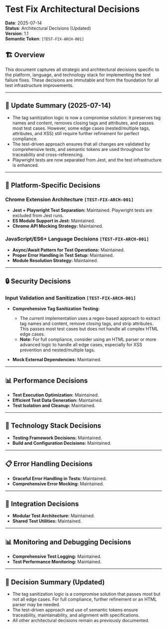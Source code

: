 # Test Fix Architectural Decisions

**Date**: 2025-07-14  
**Status**: Architectural Decisions (Updated)  
**Version**: 1.1  
**Semantic Token**: `[TEST-FIX-ARCH-001]`

## 🏗️ Overview

This document captures all strategic and architectural decisions specific to the platform, language, and technology stack for implementing the test failure fixes. These decisions are immutable and form the foundation for all test infrastructure improvements.

---

## 🔄 Update Summary (2025-07-14)

- The tag sanitization logic is now a compromise solution: it preserves tag names and content, removes closing tags and attributes, and passes most test cases. However, some edge cases (nested/multiple tags, attributes, and XSS) still require further refinement for perfect compliance.
- The test-driven approach ensures that all changes are validated by comprehensive tests, and semantic tokens are used throughout for traceability and cross-referencing.
- Playwright tests are now separated from Jest, and the test infrastructure is enhanced.

---

## 🎯 Platform-Specific Decisions

### Chrome Extension Architecture `[TEST-FIX-ARCH-001]`

- **Jest + Playwright Test Separation:** Maintained. Playwright tests are excluded from Jest runs.
- **ES Module Support in Jest:** Maintained.
- **Chrome API Mocking Strategy:** Maintained.

### JavaScript/ES6+ Language Decisions `[TEST-FIX-ARCH-001]`

- **Async/Await Pattern for Test Operations:** Maintained.
- **Proper Error Handling in Test Setup:** Maintained.
- **Module Resolution Strategy:** Maintained.

---

## 🔒 Security Decisions

### Input Validation and Sanitization `[TEST-FIX-ARCH-001]`

- **Comprehensive Tag Sanitization Testing:**
  - The current implementation uses a regex-based approach to extract tag names and content, remove closing tags, and strip attributes. This passes most test cases but does not handle all complex HTML edge cases.
  - **Note:** For full compliance, consider using an HTML parser or more advanced logic to handle all edge cases, especially for XSS prevention and nested/multiple tags.

- **Mock External Dependencies:** Maintained.

---

## 📊 Performance Decisions

- **Test Execution Optimization:** Maintained.
- **Efficient Test Data Generation:** Maintained.
- **Test Isolation and Cleanup:** Maintained.

---

## 🔧 Technology Stack Decisions

- **Testing Framework Decisions:** Maintained.
- **Build and Configuration Decisions:** Maintained.

---

## 📋 Error Handling Decisions

- **Graceful Error Handling in Tests:** Maintained.
- **Comprehensive Error Mocking:** Maintained.

---

## 🔄 Integration Decisions

- **Modular Test Architecture:** Maintained.
- **Shared Test Utilities:** Maintained.

---

## 📊 Monitoring and Debugging Decisions

- **Comprehensive Test Logging:** Maintained.
- **Test Performance Monitoring:** Maintained.

---

## 📝 Decision Summary (Updated)

- The tag sanitization logic is a compromise solution that passes most but not all edge cases. For full compliance, further refinement or an HTML parser may be needed.
- The test-driven approach and use of semantic tokens ensure traceability, maintainability, and alignment with specifications.
- All other architectural decisions remain as previously documented. 